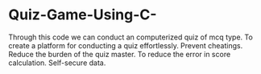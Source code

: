 # Quiz-Game-Using-C-
Through this code we can conduct an computerized quiz of mcq type.
To create a platform for conducting a quiz effortlessly.
Prevent cheatings.
Reduce the burden of the quiz master.
To reduce the error in score calculation.
Self-secure data.
